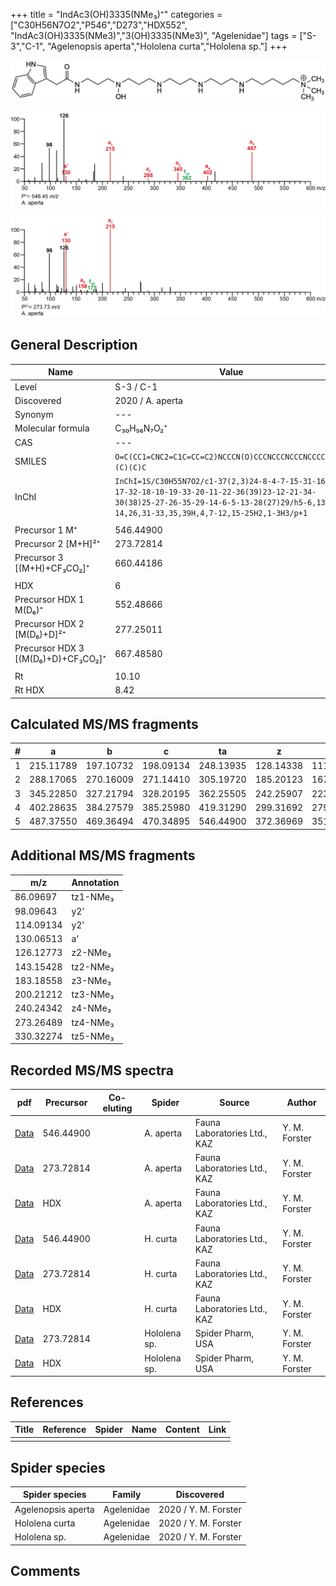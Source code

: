 +++
title = "IndAc3(OH)3335(NMe₃)⁺"
categories = ["C30H56N7O2","P546","D273","HDX552",
"IndAc3(OH)3335(NMe3)","3(OH)3335(NMe3)",
"Agelenidae"]
tags = ["S-3","C-1",
"Agelenopsis aperta","Hololena curta","Hololena sp."]
+++

![](/img/IndAc3(OH)3335(NMe3).png)

![](/img_MSMS/546_IndAc3(OH)3335(NMe3)_Aa.png?classes=border)

![](/img_MSMS/546_IndAc3(OH)3335(NMe3)_Aa_2.png?classes=border)

## General Description

| Name                        | Value            |
|-----------------------------|------------------|
| Level                       | S-3 / C-1               |
| Discovered                  | 2020 / A. aperta |
| Synonym                     | ---              |
| Molecular formula           | C₃₀H₅₆N₇O₂⁺      |
| CAS                         | ---              |
| SMILES | `O=C(CC1=CNC2=C1C=CC=C2)NCCCN(O)CCCNCCCNCCCNCCCCC[N+](C)(C)C`  |
| InChI  | `InChI=1S/C30H55N7O2/c1-37(2,3)24-8-4-7-15-31-16-9-17-32-18-10-19-33-20-11-22-36(39)23-12-21-34-30(38)25-27-26-35-29-14-6-5-13-28(27)29/h5-6,13-14,26,31-33,35,39H,4,7-12,15-25H2,1-3H3/p+1`  |
|                             |                  |
| Precursor 1  M⁺            | 546.44900        |
| Precursor 2 [M+H]²⁺         | 273.72814        |
| Precursor 3 [(M+H)+CF₃CO₂]⁺        | 660.44186        |
|                             |                  |
| HDX                         | 6                |
| Precursor HDX 1  M(D₆)⁺      | 552.48666        |
| Precursor HDX 2 [M(D₆)+D]²⁺  | 277.25011        |
| Precursor HDX 3 [(M(D₆)+D)+CF₃CO₂]⁺ | 667.48580        |
|                             |                  |
| Rt                          | 10.10            |
| Rt HDX                      | 8.42             |

## Calculated MS/MS fragments

| # | a         | b         | c         | ta        | z         | y         | tz        |
|---|-----------|-----------|-----------|-----------|-----------|-----------|-----------|
| 1 | 215.11789 | 197.10732 | 198.09134 | 248.13935 | 128.14338 | 111.11683 | 146.17775 |
| 2 | 288.17065 | 270.16009 | 271.14410 | 305.19720 | 185.20123 | 167.16685 | 203.23560 |
| 3 | 345.22850 | 327.21794 | 328.20195 | 362.25505 | 242.25907 | 223.21688 | 260.29345 |
| 4 | 402.28635 | 384.27579 | 385.25980 | 419.31290 | 299.31692 | 279.26690 | 333.34621 |
| 5 | 487.37550 | 469.36494 | 470.34895 | 546.44900 | 372.36969 | 351.31184 | 390.40406 |

## Additional MS/MS fragments

| m/z       | Annotation |
|-----------|------------|
| 86.09697  | tz1-NMe₃   |
| 98.09643  | y2'        |
| 114.09134 | y2'        |
| 130.06513 | a'         |
| 126.12773 | z2-NMe₃    |
| 143.15428 | tz2-NMe₃   |
| 183.18558 | z3-NMe₃    |
| 200.21212 | tz3-NMe₃   |
| 240.24342 | z4-NMe₃    |
| 273.26489 | tz4-NMe₃   |
| 330.32274 | tz5-NMe₃   |

## Recorded MS/MS spectra

| pdf                                                       | Precursor | Co-eluting | Spider    | Source                       | Author        |
|-----------------------------------------------------------|-----------|------------|-----------|------------------------------|---------------|
| [Data](/pdf/A-aperta/546_IndAc3(OH)3335(NMe3)_Aa.pdf)     | 546.44900 |            | A. aperta | Fauna Laboratories Ltd., KAZ | Y. M. Forster |
| [Data](/pdf/A-aperta/546_IndAc3(OH)3335(NMe3)_Aa_2.pdf)   | 273.72814 |            | A. aperta | Fauna Laboratories Ltd., KAZ | Y. M. Forster |
| [Data](/pdf/A-aperta/546_IndAc3(OH)3335(NMe3)_Aa_HDX.pdf) | HDX       |            | A. aperta | Fauna Laboratories Ltd., KAZ | Y. M. Forster |
| [Data](/pdf/H-curta/546_IndAc3(OH)3335(NMe3)_Hc.pdf) | 546.44900 |           | H. curta | Fauna Laboratories Ltd., KAZ | Y. M. Forster |
| [Data](/pdf/H-curta/546_IndAc3(OH)3335(NMe3)_Hc_2.pdf) | 273.72814 |           | H. curta | Fauna Laboratories Ltd., KAZ | Y. M. Forster |
| [Data](/pdf/H-curta/546_IndAc3(OH)3335(NMe3)_Hc_HDX.pdf) | HDX |           | H. curta | Fauna Laboratories Ltd., KAZ | Y. M. Forster |
| [Data](/pdf/Hololena-sp/546_IndAc3(OH)3335(NMe3)_Ho-sp_2.pdf) | 273.72814 |           | Hololena sp. | Spider Pharm, USA | Y. M. Forster |
| [Data](/pdf/Hololena-sp/546_IndAc3(OH)3335(NMe3)_Ho-sp_HDX.pdf) | HDX |           | Hololena sp. | Spider Pharm, USA | Y. M. Forster |

## References

| Title     | Reference   | Spider    | Name   | Content  | Link |
|-----------|-------------|-----------|--------|----------|-----|
|           |             |           |        |          |     |

## Spider species

| Spider species     | Family     | Discovered           |
|--------------------|------------|----------------------|
| Agelenopsis aperta | Agelenidae | 2020 / Y. M. Forster |
| Hololena curta | Agelenidae | 2020 / Y. M. Forster |
| Hololena sp. | Agelenidae | 2020 / Y. M. Forster |

## Comments